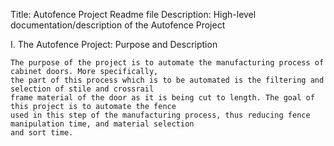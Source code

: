 Title: 		Autofence Project Readme file
Description:	High-level documentation/description of the Autofence Project


I. The Autofence Project: Purpose and Description
	
	The purpose of the project is to automate the manufacturing process of cabinet doors. More specifically,
	the part of this process which is to be automated is the filtering and selection of stile and crossrail
	frame material of the door as it is being cut to length. The goal of this project is to automate the fence
	used in this step of the manufacturing process, thus reducing fence manipulation time, and material selection
	and sort time.

	
